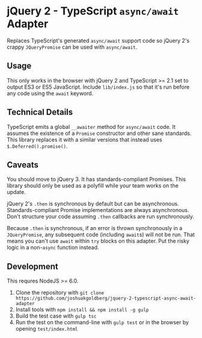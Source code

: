# jQuery 2 - TypeScript `async/await` Adapter

Replaces TypeScript's generated `async/await` support code so jQuery 2's crappy `JQueryPromise` can be used with `async/await`.


## Usage

This only works in the browser with jQuery 2 and TypeScript >= 2.1 set to output ES3 or ES5 JavaScript.
Include `lib/index.js` so that it's run before any code using the `await` keyword.


## Technical Details

TypeScript emits a global `__awaiter` method for `async/await` code.
It assumes the existence of a `Promise` constructor and other sane standards.
This library replaces it with a similar versions that instead uses `$.Deferred().promise()`.


## Caveats

You should move to jQuery 3. It has standards-compliant Promises.
This library should only be used as a polyfill while your team works on the update.

jQuery 2's `.then` is synchronous by default but can be asynchronous.
Standards-compliant Promise implementations are always asynchronous.
Don't structure your code assuming `.then` callbacks are run synchronously.

Because `.then` is synchronous, if an error is thrown synchronously in a `JQueryPromise`, any subsequent code (including `await`s) will not be run.
That means you can't use `await` within `try` blocks on this adapter.
Put the risky logic in a non-`async` function instead.


## Development

This requres NodeJS >= 6.0.

1. Clone the repository with `git clone https://github.com/joshuakgoldberg/jquery-2-typescript-async-await-adapter`
2. Install tools with `npm install && npm install -g gulp`
3. Build the test case with `gulp tsc`
4. Run the test on the command-line with `gulp test` or in the browser by opening `test/index.html`
